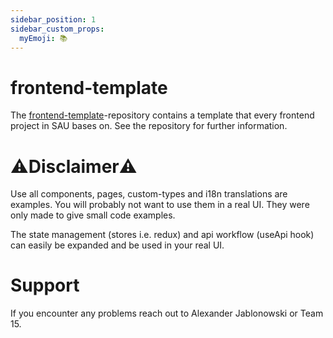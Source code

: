 ```yaml
---
sidebar_position: 1
sidebar_custom_props:
  myEmoji: 📚
---
```


# frontend-template

The [frontend-template](https://github.com/Agile-Software-Engineering-25/frontend-template)-repository contains a template that every frontend project in SAU bases on. See the repository for further information.

# ⚠️Disclaimer⚠️

Use all components, pages, custom-types and i18n translations are examples. You will probably not want to use them in a real UI. They were only made to give small code examples.

The state management (stores i.e. redux) and api workflow (useApi hook) can easily be expanded and be used in your real UI.

# Support

If you encounter any problems reach out to Alexander Jablonowski or Team 15.
